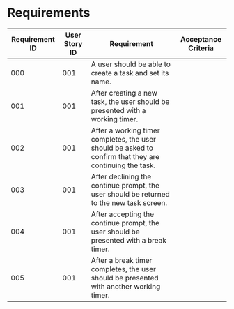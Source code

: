 # Requirements

| Requirement ID | User Story ID | Requirement                                                                                             | Acceptance Criteria |
|----------------|---------------|---------------------------------------------------------------------------------------------------------|---------------------|
| 000            | 001           | A user should be able to create a task and set its name.                                                |                     |
| 001            | 001           | After creating a new task, the user should be presented with a working timer.                           |                     |
| 002            | 001           | After a working timer completes, the user should be asked to confirm that they are continuing the task. |                     |
| 003            | 001           | After declining the continue prompt, the user should be returned to the new task screen.                |                     |
| 004            | 001           | After accepting the continue prompt, the user should be presented with a break timer.                   |                     |
| 005            | 001           | After a break timer completes, the user should be presented with another working timer.                  |                     |
